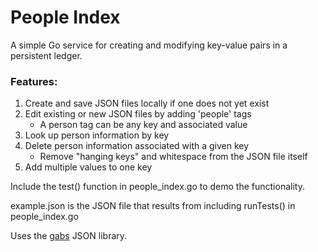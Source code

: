 # People Index
A simple Go service for creating and modifying key-value pairs in a persistent ledger.

### Features:
  1) Create and save JSON files locally if one does not yet exist
  2) Edit existing or new JSON files by adding 'people' tags  
     - A person tag can be any key and associated value
  3) Look up person information by key
  4) Delete person information associated with a given key  
     - Remove "hanging keys" and whitespace from the JSON file itself
  5) Add multiple values to one key
  

Include the test() function in people_index.go to demo the functionality. 

example.json is the JSON file that results from including runTests() in people_index.go

Uses the <a href='https://github.com/Jeffail/gabs'>gabs</a> JSON library.    
